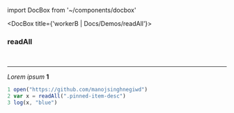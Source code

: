 import DocBox from '~/components/docbox'

<DocBox title={'workerB | Docs/Demos/readAll'}>

### **readAll**
<br/>
<hr/>

_Lorem ipsum_ **1**

```javascript
1 open("https://github.com/manojsinghnegiwd")
2 var x = readAll(".pinned-item-desc")
3 log(x, "blue")
```

</DocBox>